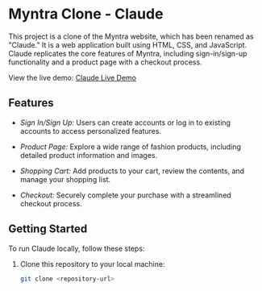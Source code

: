 # Myntra Clone - Claude

This project is a clone of the Myntra website, which has been renamed as "Claude." It is a web application built using HTML, CSS, and JavaScript. Claude replicates the core features of Myntra, including sign-in/sign-up functionality and a product page with a checkout process.

View the live demo: [Claude Live Demo](https://effervescent-salamander-6f6867.netlify.app/)

## Features

- *Sign In/Sign Up:* Users can create accounts or log in to existing accounts to access personalized features.

- *Product Page:* Explore a wide range of fashion products, including detailed product information and images.

- *Shopping Cart:* Add products to your cart, review the contents, and manage your shopping list.

- *Checkout:* Securely complete your purchase with a streamlined checkout process.

## Getting Started

To run Claude locally, follow these steps:

1. Clone this repository to your local machine:

   ```bash
   git clone <repository-url>
